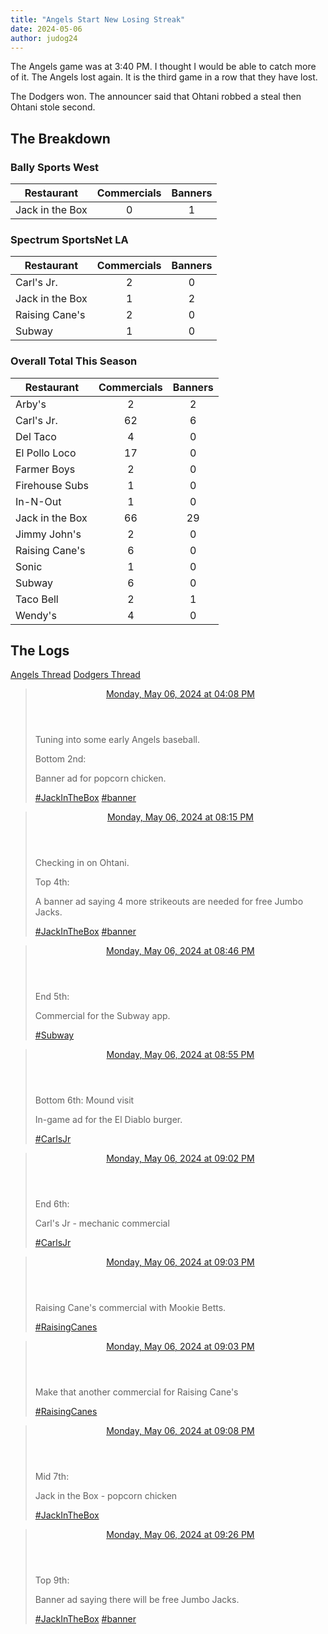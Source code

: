 ```yaml
---
title: "Angels Start New Losing Streak"
date: 2024-05-06
author: judog24 
---
```


The Angels game was at 3:40 PM. I thought I would be able to catch more of it. The Angels lost again. It is the third game in a row that they have lost.

The Dodgers won. The announcer said that Ohtani robbed a steal then Ohtani stole second.

## The Breakdown

### Bally Sports West

| Restaurant | Commercials | Banners |
| ---------- | :-----------: | :-------: |
| Jack in the Box | 0 | 1 |

### Spectrum SportsNet LA

| Restaurant | Commercials | Banners |
| ---------- | :-----------: | :-------: |
| Carl's Jr. | 2 | 0 |
| Jack in the Box | 1 | 2 |
| Raising Cane's | 2 | 0 |
| Subway | 1 | 0 |

### Overall Total This Season

| Restaurant | Commercials | Banners |
| ---------- | :-----------: | :-------: |
| Arby's | 2 | 2 |
| Carl's Jr. | 62 | 6 |
| Del Taco | 4 | 0 |
| El Pollo Loco | 17 | 0 |
| Farmer Boys | 2 | 0 |
| Firehouse Subs | 1 | 0 |
| In-N-Out | 1 | 0 |
| Jack in the Box | 66 | 29 |
| Jimmy John's | 2 | 0 |
| Raising Cane's | 6 | 0 |
| Sonic | 1 | 0 |
| Subway | 6 | 0 |
| Taco Bell | 2 | 1 |
| Wendy's | 4 | 0 |

## The Logs

[Angels Thread](https://cheddarcrackers.club/@baseballfastfoodcommercials/112396659932665447) 
[Dodgers Thread](https://cheddarcrackers.club/@baseballfastfoodcommercials/112397629212782355) 

<blockquote class="mastodon-post" cite="https://cheddarcrackers.club/@baseballfastfoodcommercials/112396659932665447">
    <header class="mastodon-post-date">
      <a href="https://cheddarcrackers.club/@baseballfastfoodcommercials/112396659932665447">
        <time datetime="2024-05-06T23:08:45.246Z">
          Monday, May 06, 2024 at 04:08 PM
        </time>
      </a>
    </header>
    <div class="mastodon-post-content">
    <p>Tuning into some early Angels baseball.</p><p>Bottom 2nd:</p><p>Banner ad for popcorn chicken.</p><p><a href="https://cheddarcrackers.club/tags/JackInTheBox" class="mention hashtag" rel="tag">#<span>JackInTheBox</span></a> <a href="https://cheddarcrackers.club/tags/banner" class="mention hashtag" rel="tag">#<span>banner</span></a></p>
    </div>
  </blockquote>

  <blockquote class="mastodon-post" cite="https://cheddarcrackers.club/@baseballfastfoodcommercials/112397629212782355">
    <header class="mastodon-post-date">
      <a href="https://cheddarcrackers.club/@baseballfastfoodcommercials/112397629212782355">
        <time datetime="2024-05-07T03:15:15.288Z">
          Monday, May 06, 2024 at 08:15 PM
        </time>
      </a>
    </header>
    <div class="mastodon-post-content">
    <p>Checking in on Ohtani.</p><p>Top 4th:</p><p>A banner ad saying 4 more strikeouts are needed for free Jumbo Jacks.</p><p><a href="https://cheddarcrackers.club/tags/JackInTheBox" class="mention hashtag" rel="tag">#<span>JackInTheBox</span></a> <a href="https://cheddarcrackers.club/tags/banner" class="mention hashtag" rel="tag">#<span>banner</span></a></p>
    </div>
  </blockquote>

  <blockquote class="mastodon-post" cite="https://cheddarcrackers.club/@baseballfastfoodcommercials/112397751429401942">
    <header class="mastodon-post-date">
      <a href="https://cheddarcrackers.club/@baseballfastfoodcommercials/112397751429401942">
        <time datetime="2024-05-07T03:46:20.170Z">
          Monday, May 06, 2024 at 08:46 PM
        </time>
      </a>
    </header>
    <div class="mastodon-post-content">
    <p>End 5th:</p><p>Commercial for the Subway app.</p><p><a href="https://cheddarcrackers.club/tags/Subway" class="mention hashtag" rel="tag">#<span>Subway</span></a></p>
    </div>
  </blockquote>

  <blockquote class="mastodon-post" cite="https://cheddarcrackers.club/@baseballfastfoodcommercials/112397786552675994">
    <header class="mastodon-post-date">
      <a href="https://cheddarcrackers.club/@baseballfastfoodcommercials/112397786552675994">
        <time datetime="2024-05-07T03:55:16.100Z">
          Monday, May 06, 2024 at 08:55 PM
        </time>
      </a>
    </header>
    <div class="mastodon-post-content">
    <p>Bottom 6th: Mound visit</p><p>In-game ad for the El Diablo burger.</p><p><a href="https://cheddarcrackers.club/tags/CarlsJr" class="mention hashtag" rel="tag">#<span>CarlsJr</span></a></p>
    </div>
  </blockquote>

  <blockquote class="mastodon-post" cite="https://cheddarcrackers.club/@baseballfastfoodcommercials/112397815995713906">
    <header class="mastodon-post-date">
      <a href="https://cheddarcrackers.club/@baseballfastfoodcommercials/112397815995713906">
        <time datetime="2024-05-07T04:02:45.375Z">
          Monday, May 06, 2024 at 09:02 PM
        </time>
      </a>
    </header>
    <div class="mastodon-post-content">
    <p>End 6th:</p><p>Carl&#39;s Jr - mechanic commercial</p><p><a href="https://cheddarcrackers.club/tags/CarlsJr" class="mention hashtag" rel="tag">#<span>CarlsJr</span></a></p>
    </div>
  </blockquote>

  <blockquote class="mastodon-post" cite="https://cheddarcrackers.club/@baseballfastfoodcommercials/112397817402498654">
    <header class="mastodon-post-date">
      <a href="https://cheddarcrackers.club/@baseballfastfoodcommercials/112397817402498654">
        <time datetime="2024-05-07T04:03:06.831Z">
          Monday, May 06, 2024 at 09:03 PM
        </time>
      </a>
    </header>
    <div class="mastodon-post-content">
    <p>Raising Cane&#39;s commercial with Mookie Betts.</p><p><a href="https://cheddarcrackers.club/tags/RaisingCanes" class="mention hashtag" rel="tag">#<span>RaisingCanes</span></a></p>
    </div>
  </blockquote>

  <blockquote class="mastodon-post" cite="https://cheddarcrackers.club/@baseballfastfoodcommercials/112397819595344417">
    <header class="mastodon-post-date">
      <a href="https://cheddarcrackers.club/@baseballfastfoodcommercials/112397819595344417">
        <time datetime="2024-05-07T04:03:40.291Z">
          Monday, May 06, 2024 at 09:03 PM
        </time>
      </a>
    </header>
    <div class="mastodon-post-content">
    <p>Make that another commercial for Raising Cane&#39;s</p><p><a href="https://cheddarcrackers.club/tags/RaisingCanes" class="mention hashtag" rel="tag">#<span>RaisingCanes</span></a></p>
    </div>
  </blockquote>

  <blockquote class="mastodon-post" cite="https://cheddarcrackers.club/@baseballfastfoodcommercials/112397838869749939">
    <header class="mastodon-post-date">
      <a href="https://cheddarcrackers.club/@baseballfastfoodcommercials/112397838869749939">
        <time datetime="2024-05-07T04:08:34.395Z">
          Monday, May 06, 2024 at 09:08 PM
        </time>
      </a>
    </header>
    <div class="mastodon-post-content">
    <p>Mid 7th:</p><p>Jack in the Box - popcorn chicken</p><p><a href="https://cheddarcrackers.club/tags/JackInTheBox" class="mention hashtag" rel="tag">#<span>JackInTheBox</span></a></p>
    </div>
  </blockquote>

  <blockquote class="mastodon-post" cite="https://cheddarcrackers.club/@baseballfastfoodcommercials/112397910607958725">
    <header class="mastodon-post-date">
      <a href="https://cheddarcrackers.club/@baseballfastfoodcommercials/112397910607958725">
        <time datetime="2024-05-07T04:26:49.040Z">
          Monday, May 06, 2024 at 09:26 PM
        </time>
      </a>
    </header>
    <div class="mastodon-post-content">
    <p>Top 9th:</p><p>Banner ad saying there will be free Jumbo Jacks.</p><p><a href="https://cheddarcrackers.club/tags/JackInTheBox" class="mention hashtag" rel="tag">#<span>JackInTheBox</span></a> <a href="https://cheddarcrackers.club/tags/banner" class="mention hashtag" rel="tag">#<span>banner</span></a></p>
    </div>
  </blockquote>

  
